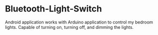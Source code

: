 # Bluetooth-Light-Switch
Android application works with Arduino application to control my bedroom lights. Capable of turning on, turning off, and dimming the lights.
